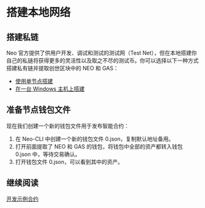 # 搭建本地网络

## 搭建私链

Neo 官方提供了供用户开发、调试和测试的测试网（Test Net），但在本地搭建你自己的私链将获得更多的灵活性以及取之不尽的测试币。你可以选择以下一种方式搭建私有链并提取创世区块中的 NEO 和 GAS：

- [使用单节点搭建](../develop/network/private-chain/solo.md)
- [在一台 Windows 主机上搭建](../develop/network/private-chain/private-chain2.md)

## 准备节点钱包文件

现在我们创建一个新的钱包文件用于发布智能合约：

1. 在 Neo-CLI 中创建一个新的钱包文件 0.json，复制默认地址备用。
2. 打开前面提取了 NEO 和 GAS 的钱包，将钱包中全部的资产都转入钱包 0.json 中，等待交易确认。
3. 打开钱包文件 0.json，可以看到其中的资产。

## 继续阅读

[开发示例合约](develop.md)
